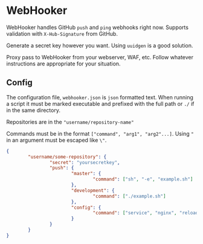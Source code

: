 # WebHooker
WebHooker handles GitHub `push` and `ping` webhooks right now. Supports validation with `X-Hub-Signature` from GitHub.

Generate a secret key however you want. Using `uuidgen` is a good solution.

Proxy pass to WebHooker from your webserver, WAF, etc. Follow whatever instructions are appropriate for your situation.

## Config
The configuration file, `webhooker.json` is `json` formatted text. When running a script it must be marked executable and prefixed with the full path or `./` if in the same directory.

Repositories are in the `"username/repository-name"`

Commands must be in the format `["command", "arg1", "arg2"...]`. Using `"` in an argument must be escaped like `\"`.
```json
{
        "username/some-repository": {
                "secret": "yoursecretkey",
                "push": {
                        "master": {
                                "command": ["sh", "-e", "example.sh"]
                        },
                        "development": {
                                "command": ["./example.sh"]
                        },
                        "config": {
                                "command": ["service", "nginx", "reload"]
                        }
                }
        }
}
```
